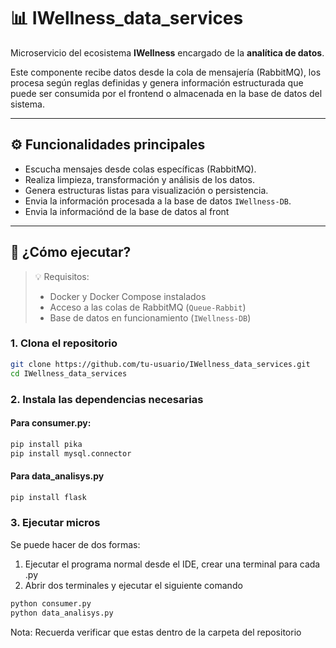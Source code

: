 # 📊 IWellness_data_services

Microservicio del ecosistema **IWellness** encargado de la **analítica de datos**.

Este componente recibe datos desde la cola de mensajería (RabbitMQ), los procesa según reglas definidas y genera información estructurada que puede ser consumida por el frontend o almacenada en la base de datos del sistema.

---

## ⚙️ Funcionalidades principales

- Escucha mensajes desde colas específicas (RabbitMQ).
- Realiza limpieza, transformación y análisis de los datos.
- Genera estructuras listas para visualización o persistencia.
- Envia la información procesada a la base de datos `IWellness-DB`.
- Envia la informaciónd de la base de datos al front

---

## 🚀 ¿Cómo ejecutar?

> 💡 Requisitos:
> - Docker y Docker Compose instalados
> - Acceso a las colas de RabbitMQ (`Queue-Rabbit`)
> - Base de datos en funcionamiento (`IWellness-DB`)

### 1. Clona el repositorio

```bash
git clone https://github.com/tu-usuario/IWellness_data_services.git
cd IWellness_data_services
```
### 2. Instala las dependencias necesarias
#### Para consumer.py:
```bash
pip install pika
pip install mysql.connector
```
#### Para data_analisys.py
```bash
pip install flask
```
### 3. Ejecutar micros
Se puede hacer de dos formas:
1. Ejecutar el programa normal desde el IDE, crear una terminal para cada .py
2. Abrir dos terminales y ejecutar el siguiente comando
```bash
python consumer.py
python data_analisys.py
```
Nota: Recuerda verificar que estas dentro de la carpeta del repositorio

